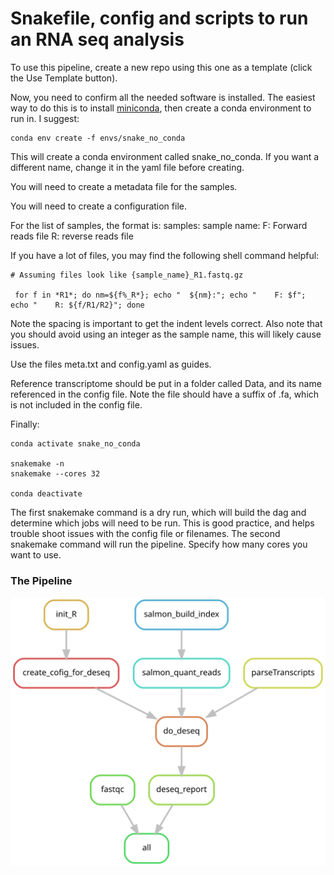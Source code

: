 # Snakefile, config and scripts to run an RNA seq analysis


To use this pipeline, create a new repo using this one as a template (click the Use Template button).

Now, you need to confirm all the needed software is installed. The easiest way to do this is to install [miniconda](https://docs.conda.io/en/latest/miniconda.html), then create a conda environment to run in. I suggest:

```{sh}
conda env create -f envs/snake_no_conda
```

This will create a conda environment called snake_no_conda. If you want a different name, change it in the yaml file before creating.


You will need to create a metadata file for the samples.

You will need to create a configuration file.

For the list of samples, the format is:
samples:
    sample name:
        F: Forward reads file
        R: reverse reads file

If you have a lot of files, you may find the following shell command helpful:

```{sh}
# Assuming files look like {sample_name}_R1.fastq.gz

 for f in *R1*; do nm=${f%_R*}; echo "  ${nm}:"; echo "    F: $f"; echo "    R: ${f/R1/R2}"; done

```

Note the spacing is important to get the indent levels correct. Also note that you should avoid using an integer as the sample name, this will likely cause issues.


Use the files meta.txt and config.yaml as guides.

Reference transcriptome should be put in a folder called Data, and its name referenced in the config file. Note the file should have a suffix of .fa, which is not included in the config file.

Finally:

```{sh}
conda activate snake_no_conda

snakemake -n
snakemake --cores 32

conda deactivate
```

The first snakemake command is a dry run, which will build the dag and determine which jobs will need to be run. This is good practice, and helps trouble shoot issues with the config file or filenames. The second snakemake command will run the pipeline. Specify how many cores you want to use.


### The Pipeline

![dag](dag.svg)

